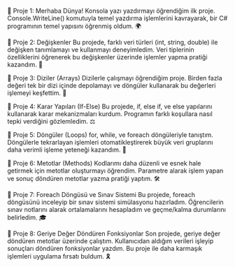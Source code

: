 🌟 Proje 1: Merhaba Dünya!
Konsola yazı yazdırmayı öğrendiğim ilk proje. Console.WriteLine() komutuyla temel yazdırma işlemlerini kavrayarak, bir C# programının temel yapısını öğrenmiş oldum. 🌍

🌟 Proje 2: Değişkenler
Bu projede, farklı veri türleri (int, string, double) ile değişken tanımlamayı ve kullanmayı deneyimledim. Veri tiplerinin özelliklerini öğrenerek bu değişkenler üzerinde işlemler yapma pratiği kazandım. 🔢

🌟 Proje 3: Diziler (Arrays)
Dizilerle çalışmayı öğrendiğim proje. Birden fazla değeri tek bir dizi içinde depolamayı ve döngüler kullanarak bu değerleri işlemeyi keşfettim. 🧩

🌟 Proje 4: Karar Yapıları (If-Else)
Bu projede, if, else if, ve else yapılarını kullanarak karar mekanizmaları kurdum. Programın farklı koşullara nasıl tepki verdiğini gözlemledim. ⚖️

🌟 Proje 5: Döngüler (Loops)
for, while, ve foreach döngüleriyle tanıştım. Döngülerle tekrarlayan işlemleri otomatikleştirerek büyük veri gruplarını daha verimli işleme yeteneği kazandım. 🔄

🌟 Proje 6: Metotlar (Methods)
Kodlarımı daha düzenli ve esnek hale getirmek için metotlar oluşturmayı öğrendim. Parametre alarak işlem yapan ve sonuç döndüren metotlar yazma pratiği yaptım. 🛠️

🌟 Proje 7: Foreach Döngüsü ve Sınav Sistemi
Bu projede, foreach döngüsünü inceleyip bir sınav sistemi simülasyonu hazırladım. Öğrencilerin sınav notlarını alarak ortalamalarını hesapladım ve geçme/kalma durumlarını belirledim. 🎓

🌟 Proje 8: Geriye Değer Döndüren Fonksiyonlar
Son projede, geriye değer döndüren metotlar üzerinde çalıştım. Kullanıcıdan aldığım verileri işleyip sonuçları döndüren fonksiyonlar yazdım. Bu proje ile daha karmaşık işlemleri uygulama fırsatı buldum. 🎗️
